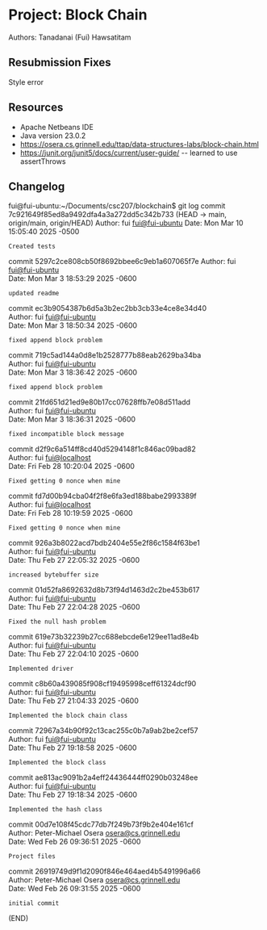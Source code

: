 # Project: Block Chain

Authors: Tanadanai (Fui) Hawsatitam

## Resubmission Fixes

Style error

## Resources

*   Apache Netbeans IDE
*   Java version 23.0.2
*   https://osera.cs.grinnell.edu/ttap/data-structures-labs/block-chain.html
*   https://junit.org/junit5/docs/current/user-guide/ -- learned to use assertThrows

## Changelog

fui@fui-ubuntu:~/Documents/csc207/blockchain$ git log
commit 7c921649f85ed8a9492dfa4a3a272dd5c342b733 (HEAD -> main, origin/main, origin/HEAD)
Author: fui <fui@fui-ubuntu>
Date:   Mon Mar 10 15:05:40 2025 -0500

    Created tests

commit 5297c2ce808cb50f8692bbee6c9eb1a607065f7e
Author: fui <fui@fui-ubuntu>                                                                                                                                    
Date:   Mon Mar 3 18:53:29 2025 -0600                                                                                                                           
                                                                                                                                                                
    updated readme                                                                                                                                              
                                                                                                                                                                
commit ec3b9054387b6d5a3b2ec2bb3cb33e4ce8e34d40                                                                                                                 
Author: fui <fui@fui-ubuntu>                                                                                                                                    
Date:   Mon Mar 3 18:50:34 2025 -0600                                                                                                                           
                                                                                                                                                                
    fixed append block problem                                                                                                                                  
                                                                                                                                                                
commit 719c5ad144a0d8e1b2528777b88eab2629ba34ba                                                                                                                 
Author: fui <fui@fui-ubuntu>                                                                                                                                    
Date:   Mon Mar 3 18:36:42 2025 -0600                                                                                                                           
                                                                                                                                                                
    fixed append block problem                                                                                                                                  
                                                                                                                                                                
commit 21fd651d21ed9e80b17cc07628ffb7e08d511add                                                                                                                 
Author: fui <fui@fui-ubuntu>                                                                                                                                    
Date:   Mon Mar 3 18:36:31 2025 -0600                                                                                                                           
                                                                                                                                                                
    fixed incompatible block message                                                                                                                            
                                                                                                                                                                
commit d2f9c6a514ff8cd40d5294148f1c846ac09bad82                                                                                                                 
Author: fui <fui@localhost>                                                                                                                                     
Date:   Fri Feb 28 10:20:04 2025 -0600                                                                                                                          
                                                                                                                                                                
    Fixed getting 0 nonce when mine                                                                                                                             
                                                                                                                                                                
commit fd7d00b94cba04f2f8e6fa3ed188babe2993389f                                                                                                                 
Author: fui <fui@localhost>                                                                                                                                     
Date:   Fri Feb 28 10:19:59 2025 -0600                                                                                                                          
                                                                                                                                                                
    Fixed getting 0 nonce when mine                                                                                                                             
                                                                                                                                                                
commit 926a3b8022acd7bdb2404e55e2f86c1584f63be1                                                                                                                 
Author: fui <fui@fui-ubuntu>                                                                                                                                    
Date:   Thu Feb 27 22:05:32 2025 -0600                                                                                                                          
                                                                                                                                                                
    increased bytebuffer size                                                                                                                                   
                                                                                                                                                                
commit 01d52fa8692632d8b73f94d1463d2c2be453b617                                                                                                                 
Author: fui <fui@fui-ubuntu>                                                                                                                                    
Date:   Thu Feb 27 22:04:28 2025 -0600                                                                                                                          
                                                                                                                                                                
    Fixed the null hash problem                                                                                                                                 
                                                                                                                                                                
commit 619e73b32239b27cc688ebcde6e129ee11ad8e4b                                                                                                                 
Author: fui <fui@fui-ubuntu>                                                                                                                                    
Date:   Thu Feb 27 22:04:10 2025 -0600                                                                                                                          
                                                                                                                                                                
    Implemented driver                                                                                                                                          
                                                                                                                                                                
commit c8b60a439085f908cf19495998ceff61324dcf90                                                                                                                 
Author: fui <fui@fui-ubuntu>                                                                                                                                    
Date:   Thu Feb 27 21:04:33 2025 -0600                                                                                                                          
                                                                                                                                                                
    Implemented the block chain class                                                                                                                           
                                                                                                                                                                
commit 72967a34b90f92c13cac255c0b7a9ab2be2cef57                                                                                                                 
Author: fui <fui@fui-ubuntu>                                                                                                                                    
Date:   Thu Feb 27 19:18:58 2025 -0600                                                                                                                          
                                                                                                                                                                
    Implemented the block class                                                                                                                                 
                                                                                                                                                                
commit ae813ac9091b2a4eff24436444ff0290b03248ee                                                                                                                 
Author: fui <fui@fui-ubuntu>                                                                                                                                    
Date:   Thu Feb 27 19:18:34 2025 -0600                                                                                                                          
                                                                                                                                                                
    Implemented the hash class                                                                                                                                  
                                                                                                                                                                
commit 00d7e108f45cdc77db7f249b73f9b2e404e161cf                                                                                                                 
Author: Peter-Michael Osera <osera@cs.grinnell.edu>                                                                                                             
Date:   Wed Feb 26 09:36:51 2025 -0600                                                                                                                          
                                                                                                                                                                
    Project files                                                                                                                                               
                                                                                                                                                                
commit 26919749d9f1d2090f846e464aed4b5491996a66                                                                                                                 
Author: Peter-Michael Osera <osera@cs.grinnell.edu>                                                                                                             
Date:   Wed Feb 26 09:31:55 2025 -0600                                                                                                                          
                                                                                                                                                                
    initial commit                                                                                                                                              
(END)                                                                                                                                                           
